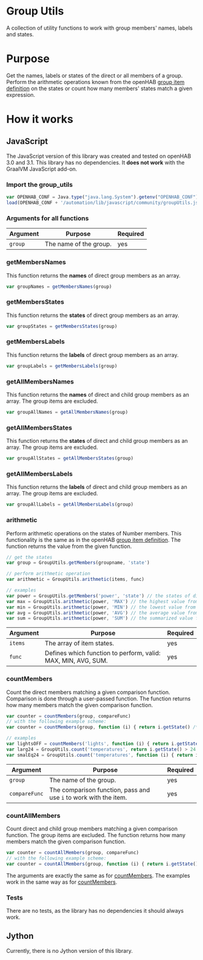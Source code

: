# Group Utils
A collection of utility functions to work with group members' names, labels and states.

# Purpose
Get the names, labels or states of the direct or all members of a group. 
Perform the arithmetic operations known from the openHAB [group item definition](https://www.openhab.org/docs/configuration/items.html#derive-group-state-from-member-items) on the states or count how many members' states match a given expression.

# How it works

## JavaScript
The JavaScript version of this library was created and tested on openHAB 3.0 and 3.1. 
This library has no dependencies. 
It __does not work__ with the GraalVM JavaScript add-on.

### Import the group_utils
```javascript
var OPENHAB_CONF = Java.type("java.lang.System").getenv("OPENHAB_CONF")
load(OPENHAB_CONF + '/automation/lib/javascript/community/groupUtils.js')
```

### Arguments for all functions
Argument | Purpose | Required
-|-|-
`group` | The name of the group. | yes

### getMembersNames
This function returns the __names__ of direct group members as an array.
```javascript
var groupNames = getMembersNames(group)
```

### getMembersStates
This function returns the __states__ of direct group members as an array.
```javascript
var groupStates = getMembersStates(group)
```

### getMembersLabels
This function returns the __labels__ of direct group members as an array.
```javascript
var groupLabels = getMembersLabels(group)
```

### getAllMembersNames
This function returns the __names__ of direct and child group members as an array.
The group items are excluded.
```javascript
var groupAllNames = getAllMembersNames(group)
```

### getAllMembersStates
This function returns the __states__ of direct and child group members as an array.
The group items are excluded.
```javascript
var groupAllStates = getAllMembersStates(group)
```

### getAllMembersLabels
This function returns the __labels__ of direct and child group members as an array.
The group items are excluded.
```javascript
var groupAllLabels = getAllMembersLabels(group)
```

### arithmetic
Perform arithmetic operations on the states of Number members. 
This functionality is the same as in the openHAB [group item definition](https://www.openhab.org/docs/configuration/items.html#derive-group-state-from-member-items). 
The function returns the value from the given function.
```javascript
// get the states
var group = GroupUtils.getMembers(groupname, 'state')

// perform arithmetic operation
var arithmetic = GroupUtils.arithmetic(items, func)

// examples
var power = GroupUtils.getMembers('power', 'state') // the states of direct members of "power"
var max = GroupUtils.arithmetic(power, 'MAX') // the highest value from "power"
var min = GroupUtils.arithmetic(power, 'MIN') // the lowest value from "power"
var avg = GroupUtils.arithmetic(power, 'AVG') // the average value from "power"
var sum = GroupUtils.arithmetic(power, 'SUM') // the summarized value from "power"
```
Argument | Purpose | Required
-|-|-
`items` | The array of item states. | yes
`func` | Defines which function to perform, valid: MAX, MIN, AVG, SUM. | yes

### countMembers
Count the direct members matching a given comparison function. 
Comparison is done through a user-passed function.
The function returns how many members match the given comparison function.
```javascript
var counter = countMembers(group, compareFunc)
// with the following example scheme:
var counter = countMembers(group, function (i) { return i.getState() /* comparison operators */ })

// examples
var lightsOFF = countMembers('lights', function (i) { return i.getState() == OFF }) // the number of lights off
var larg24 = GroupUtils.count('temperatures', return i.getState() > 24 ) // the number of temperatures higher than 24
var smalEq24 = GroupUtils.count('temperatures', function (i) { return i.getState() <= 24 }) // the number of temperatures lower or equal than/to 24
```
Argument | Purpose | Required
-|-|-
`group` | The name of the group. | yes
`compareFunc` | The comparison function, pass and use `i` to work with the item.  | yes

### countAllMembers
Count direct and child group members matching a given comparison function.
The group items are excluded.
The function returns how many members match the given comparison function.
```javascript
var counter = countAllMembers(group, compareFunc)
// with the following example scheme:
var counter = countAllMembers(group, function (i) { return i.getState() /* comparison operators */ })
```
The arguments are exactly the same as for [countMembers](#countmembers).
The examples work in the same way as for [countMembers](#countmembers).

### Tests
There are no tests, as the library has no dependencies it should always work.

## Jython
Currently, there is no Jython version of this library.